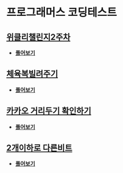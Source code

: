 # 프로그래머스 코딩테스트

## [위클리챌린지2주차](https://github.com/myungsworld/algorithm-go/blob/main/weekly_challenge2/solution.go)
  - [**풀어보기**](https://programmers.co.kr/learn/courses/30/lessons/83201)
## [체육복빌려주기](https://github.com/myungsworld/algorithm-go/blob/main/gym_suit/solution.go)
  - [**풀어보기**](https://programmers.co.kr/learn/courses/30/lessons/42862)
## [카카오 거리두기 확인하기](https://github.com/myungsworld/algorithm-go/blob/main/kakao_keep_distance/solution.go)
  - [**풀어보기**](https://programmers.co.kr/learn/courses/30/lessons/81302)
## [2개이하로 다른비트](https://github.com/myungsworld/algorithm-go/blob/main/month_code_challenge_season_2/solution.go)
  - [**풀어보기**](https://programmers.co.kr/learn/courses/30/lessons/77885)
